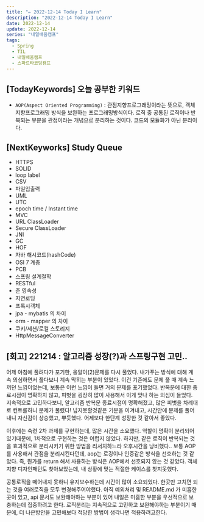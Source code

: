```yaml
---
title: "✏️ 2022-12-14 Today I Learn"
description: "2022-12-14 Today I Learn"
date: 2022-12-14
update: 2022-12-14
series: "내일배움캠프"
tags:
  - Spring
  - TIL
  - 내일배움캠프
  - 스파르타코딩캠프
---
```


## [TodayKeywords] 오늘 공부한 키워드

- `AOP(Aspect Oriented Programming)` : 관점지향프로그래밍이라는 뜻으로, 객체지향프로그래밍 방식을 보완하는 프로그래밍방식이다. 로직 중 공통된 로직이나 반복되는 부분을 관점이라는 개념으로 분리하는 것이다. 코드의 모듈화가 아닌 분리이다.

## [NextKeyworks] Study Queue

- HTTPS
- SOLID
- loop label
- CSV
- 파일입출력
- UML
- UTC
- epoch time / Instant time
- MVC
- URL ClassLoader
- Secure ClassLoader
- JNI
- GC
- HOF
- 자바 해시코드(hashCode)
- OSI 7 계층
- PCB
- 스프링 설계철학
- RESTful
- 준 영속성
- 지연로딩
- 프록시객체
- jpa - mybatis 의 차이
- orm - mapper 의 차이
- 쿠키/세션/로컬 스토리지
- HttpMessageConverter

## [회고] 221214 : 알고리즘 성장(?)과 스프링구현 고민..

어제 아침에 풀려다가 포기한, 옹알이(2)문제를 다시 풀었다. 내가푸는 방식에 대해 계속 의심하면서 풀다보니 계속 막히는 부분이 있었다.
이건 기존에도 문제 풀 때 계속 느끼던 느낌이었는데, 보통은 이런 느낌이 들면 거의 문제를 포기했었다. 반복문에 대한 종료시점이 명확하지 않고, 피벗을 굉장히 많이 사용해서 이게 맞나 하는 의심이 들었다. 지속적으로 고민하다보니, 알고리즘 반복문 종료시점이 명확해졌고, 많은 피벗을 차례대로 컨트롤하니 문제가 풀렸다! 넘지못할것같은 기분을 이겨내고, 시간안에 문제를 풀어내니 자신감이 상승했고, 뿌듯했다. 어제보다 한단계 성장한 것 같아서 좋았다.

이후에는 숙련 2차 과제를 구현하는데, 많은 시간을 소요했다. 역할이 명확이 분리되어있기때문에, 1차적으로 구현하는 것은 어렵지 않았다. 하지만, 같은 로직이 반복되는 것을 효과적으로 분리시키기 위한 방법을 리서치하느라 오후시간을 낭비했다.. 보통 AOP를 사용해서 관점을 분리시킨다던데, aop는 로깅이나 인증같은 방식을 선호하는 것 같았다. 즉, 뭔가를 return 해서 사용하는 방식은 AOP에서 선호되지 않는 것 같았다. 객체지향 디자인패턴도 찾아보았는데, 내 상황에 맞는 적절한 케이스를 찾지못했다.

공통로직을 떼어내지 못하니 유지보수하는데 시간이 많이 소요되었다. 한곳만 고치면 되는 것을 여러로직을 모두 변경해주어야했다. 아직 예외처리 및 README.md 가 미흡한 곳이 있고, api 문서도 보완해야하는 부분이 있어 내일은 미흡한 부분을 우선적으로 보충하는데 집중하려고 한다. 로직분리는 지속적으로 고민하고 보완해야하는 부분이기 때문에, 더 나은방안을 고민해보다 적당한 방법이 생각나면 적용하려고한다.
